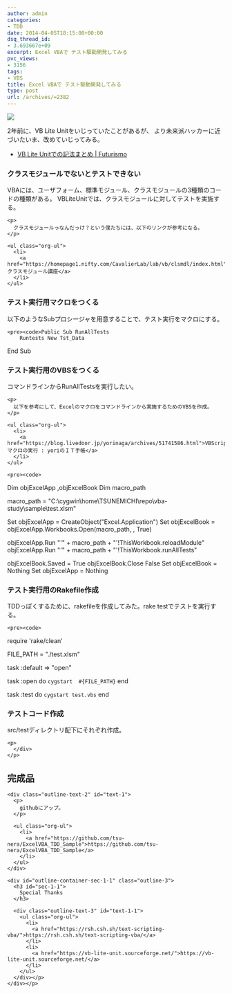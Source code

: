 ```yaml
---
author: admin
categories:
- TDD
date: 2014-04-05T18:15:00+00:00
dsq_thread_id:
- 3.693667e+09
excerpt: Excel VBAで テスト駆動開発してみる
pvc_views:
- 3156
tags:
- VBS
title: Excel VBAで テスト駆動開発してみる
type: post
url: /archives/=2382
---
```


![][1]

2年前に、VB Lite Unitをいじっていたことがあるが、 より未来派ハッカーに近づいたいま、改めていじってみる。 

<ul class="org-ul">
  <li>
    <a href="https://futurismo.biz/archives/59">VB Lite Unitでの記法まとめ | Futurismo</a>
  </li>
</ul>

<div id="outline-container-sec-0-1" class="outline-3">
  <h3 id="sec-0-1">
    クラスモジュールでないとテストできない
  </h3>
  
  <div class="outline-text-3" id="text-0-1">
    <p>
      VBAには、ユーザフォーム、標準モジュール、クラスモジュールの3種類のコードの種類がある。 VBLiteUnitでは、クラスモジュールに対してテストを実施する。
    </p>
    
    <p>
      クラスモジュールっなんだっけ？という僕たちには、以下のリンクが参考になる。
    </p>
    
    <ul class="org-ul">
      <li>
        <a href="https://homepage1.nifty.com/CavalierLab/lab/vb/clsmdl/index.html">クラスモジュール講座</a>
      </li>
    </ul>
  </div></p>
</div>

<div id="outline-container-sec-0-2" class="outline-3">
  <h3 id="sec-0-2">
    テスト実行用マクロをつくる
  </h3>
  
  <div class="outline-text-3" id="text-0-2">
    <p>
      以下のようなSubプロシージャを用意することで、テスト実行をマクロにする。
    </p>
    
    <pre><code>Public Sub RunAllTests
        Runtests New Tst_Data
End Sub
</code></pre></p>
  </div></p>
</div>

<div id="outline-container-sec-0-3" class="outline-3">
  <h3 id="sec-0-3">
    テスト実行用のVBSをつくる
  </h3>
  
  <div class="outline-text-3" id="text-0-3">
    <p>
      コマンドラインからRunAllTestsを実行したい。
    </p>
    
    <p>
      以下を参考にして、Excelのマクロをコマンドラインから実施するためのVBSを作成。
    </p>
    
    <ul class="org-ul">
      <li>
        <a href="https://blog.livedoor.jp/yorinaga/archives/51741586.html">VBScript:Excelマクロの実行 : yoriのＩＴ手帳</a>
      </li>
    </ul>
    
    <pre><code>
Dim objExcelApp ,objExcelBook
Dim macro_path

macro_path = "C:\cygwin\home\TSUNEMICHI\repo\vba-study\sample\test.xlsm"

Set objExcelApp = CreateObject("Excel.Application")
Set objExcelBook = objExcelApp.Workbooks.Open(macro_path, , True)

objExcelApp.Run "'" + macro_path + "'!ThisWorkbook.reloadModule"
objExcelApp.Run "'" + macro_path + "'!ThisWorkbook.runAllTests"

objExcelBook.Saved = True
objExcelBook.Close False
Set objExcelBook = Nothing
Set objExcelApp = Nothing
</code></pre></p>
  </div></p>
</div>

<div id="outline-container-sec-0-4" class="outline-3">
  <h3 id="sec-0-4">
    テスト実行用のRakefile作成
  </h3>
  
  <div class="outline-text-3" id="text-0-4">
    <p>
      TDDっぽくするために、rakefileを作成してみた。rake testでテストを実行する。
    </p>
    
    <pre><code>
require 'rake/clean'

FILE_PATH  = "./test.xlsm"

task :default => "open"

task :open do
  `cygstart  #{FILE_PATH}` 
end

task :test do
  `cygstart test.vbs` 
end
</code></pre></p>
  </div></p>
</div>

<div id="outline-container-sec-0-5" class="outline-3">
  <h3 id="sec-0-5">
    テストコード作成
  </h3>
  
  <div class="outline-text-3" id="text-0-5">
    <p>
      src/testディレクトリ配下にそれぞれ作成。
    </p>
    
    <p>
      </div>
    </p>
  </div>
  
  <div id="outline-container-sec-1" class="outline-2">
    <h2 id="sec-1">
      完成品
    </h2>
    
    <div class="outline-text-2" id="text-1">
      <p>
        githubにアップ。
      </p>
      
      <ul class="org-ul">
        <li>
          <a href="https://github.com/tsu-nera/ExcelVBA_TDD_Sample">https://github.com/tsu-nera/ExcelVBA_TDD_Sample</a>
        </li>
      </ul>
    </div>
    
    <div id="outline-container-sec-1-1" class="outline-3">
      <h3 id="sec-1-1">
        Special Thanks
      </h3>
      
      <div class="outline-text-3" id="text-1-1">
        <ul class="org-ul">
          <li>
            <a href="https://rsh.csh.sh/text-scripting-vba/">https://rsh.csh.sh/text-scripting-vba/</a>
          </li>
          <li>
            <a href="https://vb-lite-unit.sourceforge.net/">https://vb-lite-unit.sourceforge.net/</a>
          </li>
        </ul>
      </div></p>
    </div></p>
  </div>

 [1]: https://futurismo.biz/wp-content/uploads/Windows_7_Vertical_Logo_Web.jpg
